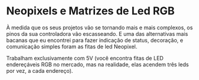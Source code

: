 # Neopixels e Matrizes de Led RGB

À medida que os seus projetos vão se tornando mais e mais complexos, os pinos da sua controladora vão escasseando.
E uma das alternativas mais bacanas que eu encontrei para fazer indicação de status, decoração, e comunicação
simples foram as fitas de led Neopixel.

Trabalham exclusivamente com 5V (você encontra fitas de LED endereçáveis RGB no mercado, mas na realidade, 
elas acendem três leds por vez, a cada endereço).
